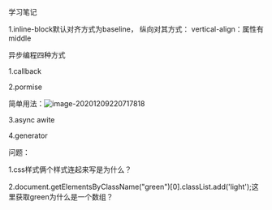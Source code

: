 学习笔记

 1.inline-block默认对齐方式为baseline，
 纵向对其方式： vertical-align：属性有middle



异步编程四种方式

1.callback

2.pormise

​	简单用法：<img src="C:\Users\Lijing\AppData\Roaming\Typora\typora-user-images\image-20201209220717818.png" alt="image-20201209220717818"  />

3.async awite

4.generator

问题：

1.css样式俩个样式连起来写是为什么？


2.document.getElementsByClassName("green")[0].classList.add('light');这里获取green为什么是一个数组？

